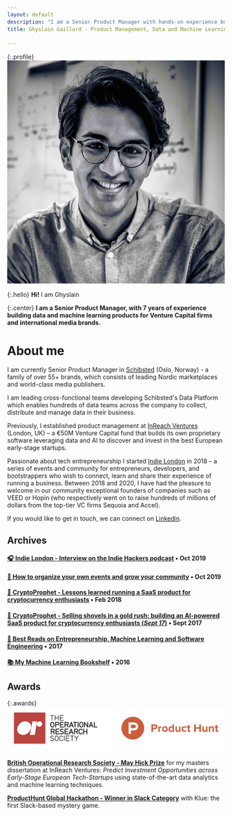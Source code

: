 ```yaml
---
layout: default
description: "I am a Senior Product Manager with hands-on experience building data and machine learning products for Venture Capital firms and international media brands."
title: Ghyslain Gaillard - Product Management, Data and Machine Learning

---
```

{:.profile}
![ghyslain](./ghyslain.jpg)

{:.hello}
**Hi!** I am Ghyslain

{:.center}
**I am a Senior Product Manager, with 7 years of experience building data and machine learning products for Venture Capital firms and international media brands.**

# About me

I am currently Senior Product Manager in [Schibsted](https://schibsted.com/) (Oslo, Norway) - a family of over 55+ brands, which consists of leading Nordic marketplaces and world-class media publishers.

I am leading cross-functional teams developing Schibsted's Data Platform which enables hundreds of data teams across the company to collect, distribute and manage data in their business.

Previously, I established product management at [InReach Ventures](http://www.inreachventures.com/) (London, UK) – a €50M Venture Capital fund that builds its own proprietary software leveraging data and AI to discover and invest in the best European early-stage startups. 

Passionate about tech entrepreneurship I started [Indie London](https://www,indieldn.com/) in 2018 – a series of events and community for entrepreneurs, developers, and bootstrappers who wish to connect, learn and share their experience of running a business. Between 2018 and 2020, I have had the pleasure to welcome in our community exceptional founders of companies such as VEED or Hopin (who respectively went on to raise hundreds of millions of dollars from the top-tier VC firms Sequoia and Accel).

If you would like to get in touch, we can connect on [Linkedin](https://www.Linkedin.com/in/ghyslaingaillard).


## Archives

#### [🎧 **Indie London** - Interview on the Indie Hackers podcast](https://www.indiehackers.com/podcast/127-quick-chat-with-ghyslain-gaillard) • Oct 2019

#### [📙 How to organize your own events and grow your community](https://startameetup.com) • Oct 2019

#### [🔮 CryptoProphet - Lessons learned running a SaaS product for cryptocurrency enthusiasts](https://medium.com/@ghyslain/how-cryptoprophet-uses-metrics-to-measure-growth-14e4a52f275c) • Feb 2018

#### [🔮 CryptoProphet - Selling shovels in a gold rush: building an AI-powered SaaS product for cryptocurrency enthusiasts (*Sept 17*)](https://medium.com/entrepreneurship-at-work/selling-shovel-during-the-gold-rush-building-a-saas-product-for-cryptocurrency-enthusiasts-7ff02bb0724e) • Sept 2017

#### [📝 Best Reads on Entrepreneurship, Machine Learning and Software Engineering](./library) • 2017

#### [📚 My Machine Learning Bookshelf](..me/bookshelf) • 2016


## Awards

{:.awards}
![awards](./awards.png)

**[British Operational Research Society - May Hick Prize](https://www.theorsociety.com/membership/awards-medals-and-scholarships/may-hicks-award/previous-awards/)** for my masters dissertation at InReach Ventures: *Predict Investment Opportunities across Early-Stage European Tech-Startups* using state-of-the-art data analytics and machine learning techniques.

**[ProductHunt Global Hackathon - Winner in Slack Category](https://blog.producthunt.com/winners-of-the-product-hunt-global-hackathon-2017-e2bad6adda39)** with Klue: the first Slack-based mystery game.
